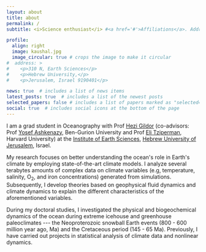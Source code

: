 ```yaml
---
layout: about
title: about
permalink: /
subtitle: <i>Science enthusiast</i> #<a href='#'>Affiliations</a>. Address. Contacts. Moto. Etc.

profile:
  align: right
  image: kaushal.jpg
  image_circular: true # crops the image to make it circular
#  address: >
#    <p>310 N, Earth Sciences</p>
#    <p>Hebrew University,</p>
#    <p>Jerusalem, Israel 9190401</p>

news: true  # includes a list of news items
latest_posts: true  # includes a list of the newest posts
selected_papers: false # includes a list of papers marked as "selected={true}"
social: true  # includes social icons at the bottom of the page
---
```


I am a grad student in Oceanography with Prof [Hezi Gildor](http://hezigildor.es.huji.ac.il/) \(co-advisors: Prof [Yosef Ashkenazy](http://www.bgu.ac.il/~ashkena/), Ben-Gurion University and Prof [Eli Tziperman](https://www.seas.harvard.edu/climate/eli/), Harvard University\) at the [Institute of Earth Sciences](http://en.earth.huji.ac.il), [Hebrew University of Jerusalem](http://new.huji.ac.il/en), Israel.

My research focuses on better understanding the ocean's role in Earth's climate by employing state-of-the-art climate models. I analyze several terabytes amounts of complex data on climate variables (e.g, temperature, salinity, O<sub>2</sub>, and iron concentrations) generated from simulations. Subsequently, I develop theories based on geophysical fluid dynamics and climate dynamics to explain the different characteristics of the aforementioned variables.

During my doctoral studies, I investigated the physical and biogeochemical dynamics of the ocean during extreme icehouse and greenhouse paleoclimates --- the Neoproterozoic snowball Earth events (800 - 600 million year ago, Ma) and the Cretaceous period (145 - 65 Ma). Previously, I have carried out projects in statistical analysis of climate data and nonlinear dynamics.

<!-- Put your address / P.O. box / other info right below your picture. You can also disable any of these elements by editing `profile` property of the YAML header of your `_pages/about.md`. Edit `_bibliography/papers.bib` and Jekyll will render your [publications page](/al-folio/publications/) automatically. -->

<!-- Link to your social media connections, too. This theme is set up to use [Font Awesome icons](http://fortawesome.github.io/Font-Awesome/) and [Academicons](https://jpswalsh.github.io/academicons/), like the ones below. Add your Facebook, Twitter, LinkedIn, Google Scholar, or just disable all of them. -->
